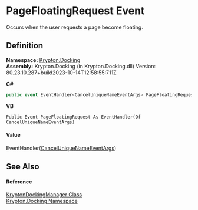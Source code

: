 # PageFloatingRequest Event


Occurs when the user requests a page become floating.



## Definition
**Namespace:** <a href="98399376-cf41-9454-4b4d-4fab2ca20bc7.md">Krypton.Docking</a>  
**Assembly:** Krypton.Docking (in Krypton.Docking.dll) Version: 80.23.10.287+build2023-10-14T12:58:55:711Z

**C#**
``` C#
public event EventHandler<CancelUniqueNameEventArgs> PageFloatingRequest
```
**VB**
``` VB
Public Event PageFloatingRequest As EventHandler(Of CancelUniqueNameEventArgs)
```



#### Value
EventHandler(<a href="52141e78-6b85-2f40-ee4f-bcf755cfe11f.md">CancelUniqueNameEventArgs</a>)

## See Also


#### Reference
<a href="6c9c237d-95cb-a4ce-72c6-cd7684d3287e.md">KryptonDockingManager Class</a>  
<a href="98399376-cf41-9454-4b4d-4fab2ca20bc7.md">Krypton.Docking Namespace</a>  
